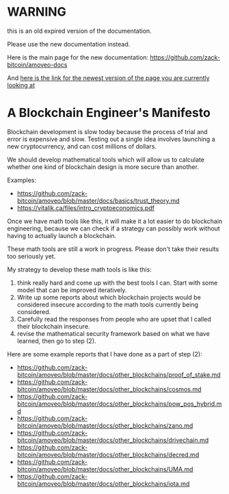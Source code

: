 WARNING
========

this is an old expired version of the documentation.

Please use the new documentation instead. 

Here is the main page for the new documentation: https://github.com/zack-bitcoin/amoveo-docs 

And [here is the link for the newest version of the page you are currently looking at](https://github.com/zack-bitcoin/amoveo-docs/blob/master//basics/blockchain_engineers_manifesto.md)

A Blockchain Engineer's Manifesto
===========

Blockchain development is slow today because the process of trial and error is expensive and slow.
Testing out a single idea involves launching a new cryptocurrency, and can cost millions of dollars.

We should develop mathematical tools which will allow us to calculate whether one kind of blockchain design is more secure than another.

Examples:
* https://github.com/zack-bitcoin/amoveo/blob/master/docs/basics/trust_theory.md
* https://vitalik.ca/files/intro_cryptoeconomics.pdf

Once we have math tools like this, it will make it a lot easier to do blockchain engineering, because we can check if a strategy can possibly work without having to actually launch a blockchain.

These math tools are still a work in progress. Please don't take their results too seriously yet.

My strategy to develop these math tools is like this:
1) think really hard and come up with the best tools I can. Start with some model that can be improved iteratively.
2) Write up some reports about which blockchain projects would be considered insecure according to the math tools currently being considered.
3) Carefully read the responses from people who are upset that I called their blockchain insecure.
4) revise the mathematical security framework based on what we have learned, then go to step (2).


Here are some example reports that I have done as a part of step (2):
* https://github.com/zack-bitcoin/amoveo/blob/master/docs/other_blockchains/proof_of_stake.md
* https://github.com/zack-bitcoin/amoveo/blob/master/docs/other_blockchains/cosmos.md
* https://github.com/zack-bitcoin/amoveo/blob/master/docs/other_blockchains/pow_pos_hybrid.md
* https://github.com/zack-bitcoin/amoveo/blob/master/docs/other_blockchains/zano.md
* https://github.com/zack-bitcoin/amoveo/blob/master/docs/other_blockchains/drivechain.md
* https://github.com/zack-bitcoin/amoveo/blob/master/docs/other_blockchains/decred.md
* https://github.com/zack-bitcoin/amoveo/blob/master/docs/other_blockchains/UMA.md
* https://github.com/zack-bitcoin/amoveo/blob/master/docs/other_blockchains/iota.md
